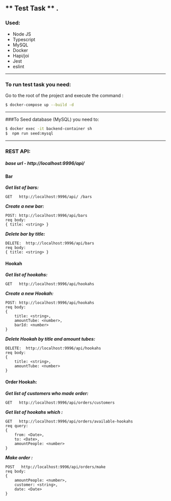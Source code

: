 ## ** Test Task ** .

### Used:
- Node JS
- Typescript
- MySQL
- Docker
- Hapi/joi
- Jest
- eslint
------------

### **To run test task  you need:**
Go to the root of the project and execute the command :

``` sh
$ docker-compose up --build -d
```
------------

###To Seed database (MySQL) you need to:
``` sh
$ docker exec -it backend-container sh
$  npm run seed:mysql
```

------------


### REST API:
##### *base url* -  http://localhost:9996/api/

#### Bar
***Get list of bars:***
```
GET   http://localhost:9996/api/ /bars
```
***Create a new bar:***
```
POST: http://localhost:9996/api/bars
req body:
{ title: <string> }
```
***Delete bar by title:***
```
DELETE:  http://localhost:9996/api/bars
req body:
{ title: <string> }
```

#### Hookah
***Get list of hookahs:***
```
GET   http://localhost:9996/api/hookahs
```
***Create a new Hookah:***
```
POST: http://localhost:9996/api/hookahs
req body:
{
	title: <string>,
	amountTube: <number>,
	barId: <number>
}
```
***Delete Hookah by title and amount tubes:***
```
DELETE:  http://localhost:9996/api/hookahs
req body:
{
	title: <string>,
	amountTube: <number>
}
```

#### Order Hookah:

***Get list of customers who made order:***
```
GET   http://localhost:9996/api/orders/customers
```

***Get list of hookahs which  :***
```
GET   http://localhost:9996/api/orders/available-hookahs
req query:
{
	from: <Date>,
	to: <Date>,
	amountPeople: <number>
}
```
***Make order  :***
```
POST   http://localhost:9996/api/orders/make
req body:
{
	amountPeople: <number>,
	customer: <string>,
	date: <Date>
}
```